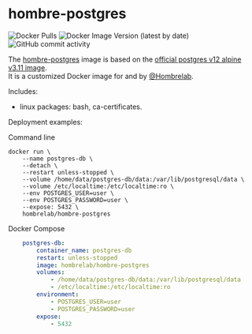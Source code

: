 # hombre-postgres
![Docker Pulls](https://img.shields.io/docker/pulls/hombrelab/hombre-postgres) ![Docker Image Version (latest by date)](https://img.shields.io/docker/v/hombrelab/hombre-postgres) ![GitHub commit activity](https://img.shields.io/github/last-commit/hombrelab/hombre-postgres)  

The [hombre-postgres](https://hub.docker.com/repository/docker/hombrelab/hombre-postgres) image is based on the [official postgres v12 alpine v3.11 image](https://hub.docker.com/_/postgres).  
It is a customized Docker image for and by [@Hombrelab](me@hombrelab.com).

Includes:
- linux packages: bash, ca-certificates. 

Deployment examples:

Command line
```shell script
docker run \
    --name postgres-db \
    --detach \
    --restart unless-stopped \
    --volume /home/data/postgres-db/data:/var/lib/postgresql/data \
    --volume /etc/localtime:/etc/localtime:ro \
    --env POSTGRES_USER=user \
    --env POSTGRES_PASSWORD=user \
    --expose: 5432 \
    hombrelab/hombre-postgres
```
Docker Compose
```yaml
    postgres-db:
        container_name: postgres-db
        restart: unless-stopped
        image: hombrelab/hombre-postgres
        volumes:
            - /home/data/postgres-db/data:/var/lib/postgresql/data
            - /etc/localtime:/etc/localtime:ro
        environment:
            - POSTGRES_USER=user
            - POSTGRES_PASSWORD=user
        expose:
            - 5432
```